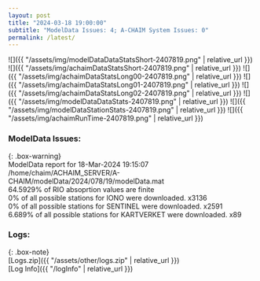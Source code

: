 ```yaml
---
layout: post
title: "2024-03-18 19:00:00"
subtitle: "ModelData Issues: 4; A-CHAIM System Issues: 0"
permalink: /latest/
---
```


![]({{ "/assets/img/modelDataDataStatsShort-2407819.png" | relative_url }})
![]({{ "/assets/img/achaimDataStatsShort-2407819.png" | relative_url }})
![]({{ "/assets/img/achaimDataStatsLong00-2407819.png" | relative_url }})
![]({{ "/assets/img/achaimDataStatsLong01-2407819.png" | relative_url }})
![]({{ "/assets/img/achaimDataStatsLong02-2407819.png" | relative_url }})
![]({{ "/assets/img/modelDataDataStats-2407819.png" | relative_url }})
![]({{ "/assets/img/modelDataStationStats-2407819.png" | relative_url }})
![]({{ "/assets/img/achaimRunTime-2407819.png" | relative_url }})


### ModelData Issues:  
  
{: .box-warning}  
 ModelData report for 18-Mar-2024 19:15:07   
 /home/chaim/ACHAIM_SERVER/A-CHAIM/modelData/2024/078/19/modelData.mat   
 64.5929% of RIO absoprtion values are finite   
 0% of all possible stations for IONO were downloaded. x3136   
 0% of all possible stations for SENTINEL were downloaded. x2591   
 6.689% of all possible stations for KARTVERKET were downloaded. x89   
  


### Logs:  
  
{: .box-note}  
[Logs.zip]({{ "/assets/other/logs.zip" | relative_url }})  
[Log Info]({{ "/logInfo" | relative_url }})  
